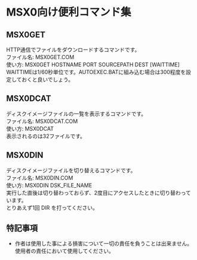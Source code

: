 # MSX0向け便利コマンド集
## MSX0GET
HTTP通信でファイルをダウンロードするコマンドです。<br>
ファイル名: MSX0GET.COM<br>
使い方: MSX0GET HOSTNAME PORT SOURCEPATH DEST [WAITTIME]<br>
WAITTIMEは1/60秒単位です。AUTOEXEC.BATに組み込む場合は300程度を設定しておくと良いでしょう。<br>
## MSX0DCAT
ディスクイメージファイルの一覧を表示するコマンドです。<br>
ファイル名: MSX0DCAT.COM<br>
使い方: MSX0DCAT<br>
表示されるのは32ファイルです。<br>
## MSX0DIN
ディスクイメージファイルを切り替えるコマンドです。<br>
ファイル名: MSX0DIN.COM<br>
使い方: MSX0DIN DSK_FILE_NAME<br>
実行した直後は切り替わっておらず、2度目にアクセスしたときに切り替わっています。<br>
とりあえず1回 DIR を打ってください。<br>
## 特記事項
- 作者は使用した事による損害について一切の責任を負うことは出来ません。使用者の責任において使用してください。
